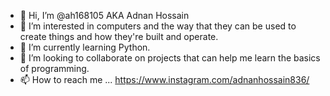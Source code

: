 - 👋 Hi, I’m @ah168105 AKA Adnan Hossain
- 👀 I’m interested in computers and the way that they can be used to create things and how they're built and operate.
- 🌱 I’m currently learning Python.
- 💞️ I’m looking to collaborate on projects that can help me learn the basics of programming.
- 📫 How to reach me ... https://www.instagram.com/adnanhossain836/

<!---
ah168105/ah168105 is a ✨ special ✨ repository because its `README.md` (this file) appears on your GitHub profile.
You can click the Preview link to take a look at your changes.
--->
